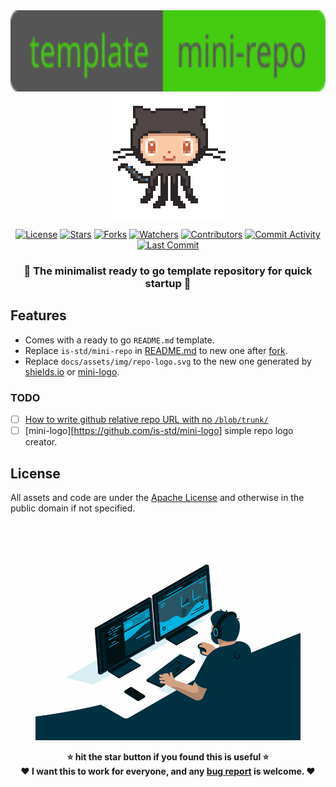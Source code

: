 <div align="center">
  <a href='/'>
    <img height="130" src="/docs/assets/img/repo-logo.svg?raw=true" alt="repo-logo">
  </a>
  <a href="https://octodex.github.com">
    <!-- octocat.gif is taken from https://github.com/bdougie/bdougie -->
    <img width="200" src="/docs/assets/img/octocat.gif?raw=true" alt="github-octocat">
  </a>
</div>

<!-- https://shields.io/badges/static-badge
https://img.shields.io/badge/mini-repo-brightgreen?style=flat
https://img.shields.io/badge/template-mini--repo-brightgreen?style=flat

raw=true to an image does not process during Markdown to HTML conversion
-->

[license]:          https://img.shields.io/github/license/is-std/mini-repo?label=
[stars]:            https://img.shields.io/github/stars/is-std/mini-repo
[forks]:            https://img.shields.io/github/forks/is-std/mini-repo
[watchers]:         https://img.shields.io/github/watchers/is-std/mini-repo
[contributors]:     https://img.shields.io/github/contributors/is-std/mini-repo?label=Contributors
[commit-activity]:  https://img.shields.io/github/commit-activity/m/is-std/mini-repo?label=Activity
[last-commit]:      https://img.shields.io/github/last-commit/is-std/mini-repo?color=hotpink&label=

<div align="center">

[![License][license]](/LICENSE)
[![Stars][stars]](https://github.com/is-std/mini-repo/stargazers)
[![Forks][forks]](https://github.com/is-std/mini-repo/network/members)
[![Watchers][watchers]](https://github.com/is-std/mini-repo/watchers)
[![Contributors][contributors]](https://github.com/is-std/mini-repo/graphs/contributors)
[![Commit Activity][commit-activity]](https://github.com/is-std/mini-repo/pulse)
[![Last Commit][last-commit]](https://github.com/is-std/mini-repo/pulse)

### 🎉 The minimalist ready to go template repository for quick startup 🎇

</div>

## Features

- Comes with a ready to go `README.md` template.
- Replace `is-std/mini-repo` in [README.md](/README.md) to new one after
  [fork](https://github.com/is-std/mini-repo/fork).
- Replace `docs/assets/img/repo-logo.svg` to the new one generated by
  [shields.io](https://shields.io/badges) or
  [mini-logo](https://github.com/is-std/mini-logo).

### TODO

[todo1]: https://github.com/orgs/community/discussions/103195

- [ ] [How to write github relative repo URL with no `/blob/trunk/`][todo1]
- [ ] [mini-logo][https://github.com/is-std/mini-logo] simple repo logo creator.

## License

All assets and code are under the [Apache License](/LICENSE)
and otherwise in the public domain if not specified.

<br>
<div align="center">
  <figure>
    <img src="/docs/assets/img/developer.gif" alt="developer">
  </figure>
</div>

<div align="center">
<strong>⭐ hit the star button if you found this is useful ⭐</strong><br>
<strong>❤ I want this to work for everyone, and any
<a href="https://github.com/is-std/mini-repo/issues">bug report</a>
is welcome. ❤</strong>
</div>

